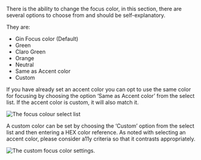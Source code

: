 There is the ability to change the focus color, in this section, there are several options to choose from and should be self-explanatory.

They are:

* Gin Focus color (Default)
* Green
* Claro Green
* Orange
* Neutral
* Same as Accent color
* Custom

If you have already set an accent color you can opt to use the same color for focusing by choosing the option ‘Same as Accent color’ from the select list. If the accent color is custom, it will also match it.

![The focus colour select list](https://www.drupal.org/files/focus-colour-same-as-accent-color-in-gin-admin-theme.png)

A custom color can be set by choosing the ‘Custom’ option from the select list and then entering a HEX color reference. As noted with selecting an accent color, please consider a11y criteria so that it contrasts appropriately.

![The custom focus color settings.](https://www.drupal.org/files/custom-focus-color-settings-for-gin-admin-theme.png)